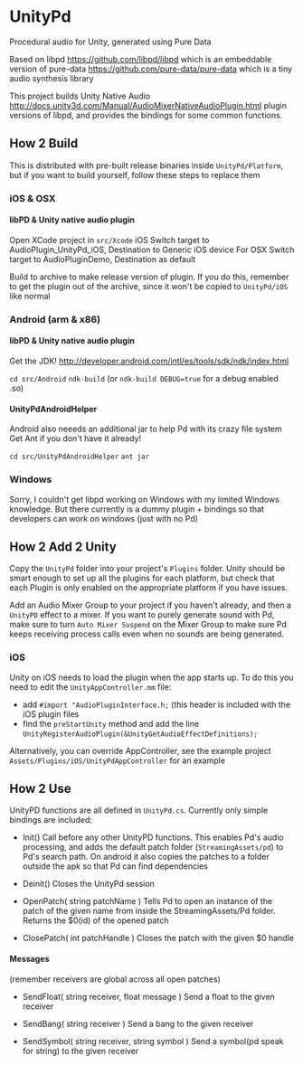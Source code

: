 # UnityPd
Procedural audio for Unity, generated using Pure Data

Based on libpd <https://github.com/libpd/libpd> which is an embeddable version of 
pure-data <https://github.com/pure-data/pure-data> which is a tiny audio synthesis library

This project builds Unity Native Audio <http://docs.unity3d.com/Manual/AudioMixerNativeAudioPlugin.html> 
plugin versions of libpd, and provides the bindings for some common functions.


## How 2 Build
This is distributed with pre-built release binaries inside `UnityPd/Platform`, 
but if you want to build yourself, follow these steps to replace them

### iOS & OSX

#### libPD & Unity native audio plugin
Open XCode project in `src/Xcode`
iOS Switch target to AudioPlugin_UnityPd_iOS, Destination to Generic iOS device
For OSX Switch target to AudioPluginDemo, Destination as default

Build to archive to make release version of plugin. If you do this, remember to get the plugin out of the archive, 
since it won't be copied to `UnityPd/iOS` like normal 

### Android (arm & x86)

#### libPD & Unity native audio plugin
Get the JDK! <http://developer.android.com/intl/es/tools/sdk/ndk/index.html>

`cd src/Android`
`ndk-build` (or `ndk-build DEBUG=true` for a debug enabled .so)

#### UnityPdAndroidHelper
Android also neeeds an additional jar to help Pd with its crazy file system
Get Ant if you don't have it already!

`cd src/UnityPdAndroidHelper`
`ant jar`

### Windows
Sorry, I couldn't get libpd working on Windows with my limited Windows knowledge. 
But there currently is a dummy plugin + bindings so that developers can work on windows (just with no Pd)


## How 2 Add 2 Unity

Copy the `UnityPd` folder into your project's `Plugins` folder. Unity should be smart 
enough to set up all the plugins for each platform, but check that each Plugin is only enabled on the 
appropriate platform if you have issues.

Add an Audio Mixer Group to your project if you haven't already, and then a `UnityPD` effect to a mixer. 
If you want to purely generate sound with Pd, make sure to turn `Auto Mixer Suspend` on the Mixer Group to
make sure Pd keeps receiving process calls even when no sounds are being generated.

### iOS
Unity on iOS needs to load the plugin when the app starts up. To do this you need to edit the `UnityAppController.mm` file:
- add `#import "AudioPluginInterface.h;` (this header is included with the iOS plugin files
- find the `preStartUnity` method and add the line `UnityRegisterAudioPlugin(&UnityGetAudioEffectDefinitions);`

Alternatively, you can override AppController, see the example project `Assets/Plugins/iOS/UnityPdAppController` for an example

## How 2 Use

UnityPD functions are all defined in `UnityPd.cs`. Currently only simple bindings are included:
- Init()
Call before any other UnityPD functions. This enables Pd's audio processing, and adds the default patch 
folder (`StreamingAssets/pd`) to Pd's search path. On android it also copies the patches to a folder outside
the apk so that Pd can find dependencies

- Deinit()
Closes the UnityPd session

- OpenPatch( string patchName )
Tells Pd to open an instance of the patch of the given name from inside the StreamingAssets/Pd folder. Returns the $0(id)
of the opened patch

- ClosePatch( int patchHandle )
Closes the patch with the given $0 handle

#### Messages
(remember receivers are global across all open patches)

- SendFloat( string receiver, float message )
Send a float to the given receiver

- SendBang( string receiver )
Send a bang to the given receiver

- SendSymbol( string receiver, string symbol )
Send a symbol(pd speak for string) to the given receiver